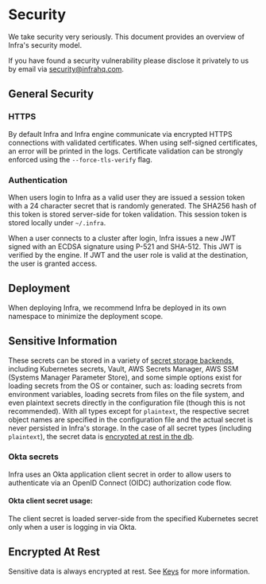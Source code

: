 # Security
We take security very seriously. This document provides an overview of Infra's security model.

If you have found a security vulnerability please disclose it privately to us by email via security@infrahq.com.

## General Security
### HTTPS
By default Infra and Infra engine communicate via encrypted HTTPS connections with validated certificates. When using self-signed certificates, an error will be printed in the logs. Certificate validation can be strongly enforced using the `--force-tls-verify` flag.

### Authentication
When users login to Infra as a valid user they are issued a session token with a 24 character secret that is randomly generated. The SHA256 hash of this token is stored server-side for token validation. This session token is stored locally under `~/.infra`.

When a user connects to a cluster after login, Infra issues a new JWT signed with an ECDSA signature using P-521 and SHA-512. This JWT is verified by the engine. If JWT and the user role is valid at the destination, the user is granted access.

## Deployment
When deploying Infra, we recommend Infra be deployed in its own namespace to minimize the deployment scope. 

## Sensitive Information

These secrets can be stored in a variety of [secret storage backends](secrets.md), including Kubernetes secrets, Vault, AWS Secrets Manager, AWS SSM (Systems Manager Parameter Store), and some simple options exist for loading secrets from the OS or container, such as: loading secrets from environment variables, loading secrets from files on the file system, and even plaintext secrets directly in the configuration file (though this is not recommended). With all types except for `plaintext`, the respective secret object names are specified in the configuration file and the actual secret is never persisted in Infra's storage. In the case of all secret types (including `plaintext`), the secret data is [encrypted at rest in the db](#Encrypted_At_Rest).

### Okta secrets
Infra uses an Okta application client secret in order to allow users to authenticate via an OpenID Connect (OIDC) authorization code flow.

#### Okta client secret usage:
The client secret is loaded server-side from the specified Kubernetes secret only when a user is logging in via Okta.

## Encrypted At Rest

Sensitive data is always encrypted at rest. See [Keys](./keys.md) for more information.